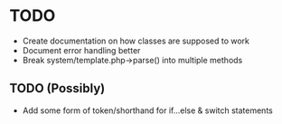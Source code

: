 # TODO #
* Create documentation on how classes are supposed to work
* Document error handling better
* Break system/template.php->parse() into multiple methods

## TODO (Possibly) ##
* Add some form of token/shorthand for if...else & switch statements